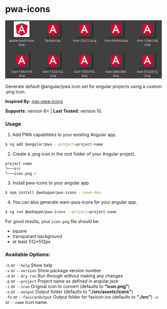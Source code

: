 # pwa-icons

![PWA icons](./pwa-icons.png)

Generate default @angular/pwa icon set for angular projects using a custom .png icon.

**Inspired By:** [ngx-pwa-icons](https://github.com/pverhaert/ngx-pwa-icons)

**Supports:** version 6+ | **Last Tested:** version 10.   

### Usage

1. Add PWA capabilities to your existing Angular app.

```bash
$ ng add @angular/pwa --project=project-name
```  

2. Create a .png icon in the root folder of your Angular project.

```
project-name 
└───src   
└───icon.png ✓
```

3. Install pwa-icons to your angular app.

```bash
$ npm install @webappm/pwa-icons --save-dev
```  

4. You can also generate wam-pwa-icons for your angular app.

```bash
$ ng run @webappm/pwa-icons --project=project-name
```  

For good results, your `icon.png` file should be:

- square
- transparant background
- at least 512*512px

### Available Options:

`-h` or `--help` Show help   
`-v` or `--version` Show package version number   
`-d` or `--dry-run` Run through without making any changes  
`-p` or `--project` Project name as defined in angular.json  
`-i` or `--icon` Original icon to convert (defaults to **"icon.png"**)   
`-o` or `--output` Output folder  (defaults to **"./src/assets/icons"**)   
`-fo` or `--faviconOutput` Output folder for favicon.ico  (defaults to **"./src"**) 
`-n` or `--name` Icon name.   
